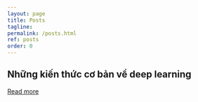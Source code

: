 ```yaml
---
layout: page
title: Posts
tagline: 
permalink: /posts.html
ref: posts
order: 0
---
```


## Những kiến thức cơ bản về deep learning

[Read more](https://luke-dinh.github.io/posts/DeepLearning.html)



